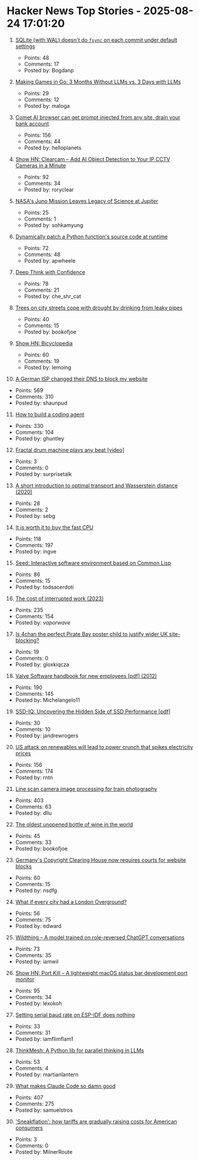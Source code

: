 # Hacker News Top Stories - 2025-08-24 17:01:20

1. [SQLite (with WAL) doesn't do `fsync` on each commit under default settings](https://avi.im/blag/2025/sqlite-fsync/)
   - Points: 48
   - Comments: 17
   - Posted by: Bogdanp

2. [Making Games in Go: 3 Months Without LLMs vs. 3 Days with LLMs](https://marianogappa.github.io/software/2025/08/24/i-made-two-card-games-in-go/)
   - Points: 29
   - Comments: 12
   - Posted by: maloga

3. [Comet AI browser can get prompt injected from any site, drain your bank account](https://twitter.com/zack_overflow/status/1959308058200551721)
   - Points: 156
   - Comments: 44
   - Posted by: helloplanets

4. [Show HN: Clearcam – Add AI Object Detection to Your IP CCTV Cameras in a Minute](https://github.com/roryclear/clearcam)
   - Points: 92
   - Comments: 34
   - Posted by: roryclear

5. [NASA's Juno Mission Leaves Legacy of Science at Jupiter](https://www.scientificamerican.com/article/how-nasas-juno-probe-changed-everything-we-know-about-jupiter/)
   - Points: 25
   - Comments: 1
   - Posted by: sohkamyung

6. [Dynamically patch a Python function's source code at runtime](https://ericmjl.github.io/blog/2025/8/23/wicked-python-trickery-dynamically-patch-a-python-functions-source-code-at-runtime/)
   - Points: 72
   - Comments: 48
   - Posted by: apwheele

7. [Deep Think with Confidence](https://arxiviq.substack.com/p/deep-think-with-confidence)
   - Points: 78
   - Comments: 21
   - Posted by: che_shr_cat

8. [Trees on city streets cope with drought by drinking from leaky pipes](https://www.newscientist.com/article/2487804-trees-on-city-streets-cope-with-drought-by-drinking-from-leaky-pipes/)
   - Points: 40
   - Comments: 15
   - Posted by: bookofjoe

9. [Show HN: Bicyclopedia](https://bicyclopedia.lemoing.ca/)
   - Points: 60
   - Comments: 19
   - Posted by: lemoing

10. [A German ISP changed their DNS to block my website](https://lina.sh/blog/telefonica-sabotages-me)
   - Points: 569
   - Comments: 310
   - Posted by: shaunpud

11. [How to build a coding agent](https://ghuntley.com/agent/)
   - Points: 330
   - Comments: 104
   - Posted by: ghuntley

12. [Fractal drum machine plays any beat [video]](https://www.youtube.com/watch?v=-OG87X6XSWU)
   - Points: 3
   - Comments: 0
   - Posted by: surprisetalk

13. [A short introduction to optimal transport and Wasserstein distance (2020)](https://alexhwilliams.info/itsneuronalblog/2020/10/09/optimal-transport/)
   - Points: 28
   - Comments: 2
   - Posted by: sebg

14. [It is worth it to buy the fast CPU](https://blog.howardjohn.info/posts/buy-a-cpu/)
   - Points: 118
   - Comments: 197
   - Posted by: ingve

15. [Seed: Interactive software environment based on Common Lisp](https://github.com/phantomics/seed)
   - Points: 86
   - Comments: 15
   - Posted by: todsacerdoti

16. [The cost of interrupted work (2023)](https://blog.oberien.de/2023/11/05/23-minutes-15-seconds.html)
   - Points: 235
   - Comments: 154
   - Posted by: _vaporwave_

17. [Is 4chan the perfect Pirate Bay poster child to justify wider UK site-blocking?](https://torrentfreak.com/uk-govt-finds-ideal-pirate-bay-poster-boy-to-sell-blocking-of-non-pirate-sites-250824/)
   - Points: 19
   - Comments: 0
   - Posted by: gloxkiqcza

18. [Valve Software handbook for new employees [pdf] (2012)](https://cdn.akamai.steamstatic.com/apps/valve/Valve_NewEmployeeHandbook.pdf)
   - Points: 190
   - Comments: 145
   - Posted by: Michelangelo11

19. [SSD-IQ: Uncovering the Hidden Side of SSD Performance [pdf]](https://www.vldb.org/pvldb/vol18/p4295-haas.pdf)
   - Points: 30
   - Comments: 10
   - Posted by: jandrewrogers

20. [US attack on renewables will lead to power crunch that spikes electricity prices](https://www.cnbc.com/2025/08/24/solar-wind-renewable-trump-tariff-utility-tax-credit-itc-ptc-obbb-electricity-price.html)
   - Points: 156
   - Comments: 174
   - Posted by: rntn

21. [Line scan camera image processing for train photography](https://daniel.lawrence.lu/blog/y2025m09d21/)
   - Points: 403
   - Comments: 63
   - Posted by: dllu

22. [The oldest unopened bottle of wine in the world](https://www.openculture.com/2025/08/the-oldest-unopened-bottle-of-wine-in-the-world.html)
   - Points: 45
   - Comments: 33
   - Posted by: bookofjoe

23. [Germany's Copyright Clearing House now requires courts for website blocks](https://www.heise.de/en/news/Copyright-clearing-house-Committee-for-website-blocking-to-rely-on-judiciary-10490128.html)
   - Points: 60
   - Comments: 15
   - Posted by: nsdfg

24. [What if every city had a London Overground?](https://www.dwell.com/article/what-if-every-city-had-a-london-overground-ac7a7ff9)
   - Points: 56
   - Comments: 75
   - Posted by: edward

25. [Wildthing – A model trained on role-reversed ChatGPT conversations](https://youaretheassistantnow.com/)
   - Points: 73
   - Comments: 35
   - Posted by: iamwil

26. [Show HN: Port Kill – A lightweight macOS status bar development port monitor](https://github.com/kagehq/port-kill)
   - Points: 95
   - Comments: 34
   - Posted by: lexokoh

27. [Setting serial baud rate on ESP-IDF does nothing](https://atomic14.substack.com/p/this-number-does-nothing)
   - Points: 33
   - Comments: 31
   - Posted by: iamflimflam1

28. [ThinkMesh: A Python lib for parallel thinking in LLMs](https://github.com/martianlantern/ThinkMesh)
   - Points: 53
   - Comments: 4
   - Posted by: martianlantern

29. [What makes Claude Code so damn good](https://minusx.ai/blog/decoding-claude-code/)
   - Points: 407
   - Comments: 275
   - Posted by: samuelstros

30. ['Sneakflation': how tariffs are gradually raising costs for American consumers](https://www.cnn.com/2025/08/24/economy/us-tariffs-passthrough-consumers)
   - Points: 3
   - Comments: 0
   - Posted by: MilnerRoute

